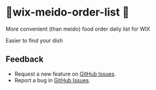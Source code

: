 # 🥗wix-meido-order-list 🍔

More convenient (than meido) food order daily list for WIX

Easier to find your dish 


## Feedback

* Request a new feature on [GitHub Issues](https://github.com/bobanko/wix-meido-order-list/issues).
* Report a bug in [GitHub Issues](https://github.com/bobanko/wix-meido-order-list/issues).
